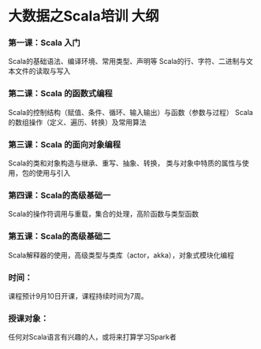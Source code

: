 # 大数据之Scala培训 大纲

### 第一课：Scala 入门
Scala的基础语法、编译环境、常用类型、声明等
Scala的行、字符、二进制与文本文件的读取与写入

### 第二课：Scala 的函数式编程
Scala的控制结构（赋值、条件、循环、输入输出）与函数（参数与过程）
Scala的数组操作（定义、遍历、转换）及常用算法

### 第三课：Scala 的面向对象编程
Scala的类和对象构造与继承、重写、抽象、转换，
类与对象中特质的属性与使用，包的使用与引入

### 第四课：Scala的高级基础一
Scala的操作符调用与重载，集合的处理，高阶函数与类型函数

### 第五课：Scala的高级基础二
Scala解释器的使用，高级类型与类库（actor，akka），对象式模块化编程

### 时间：
课程预计9月10日开课，课程持续时间为7周。

### 授课对象：
任何对Scala语言有兴趣的人，或将来打算学习Spark者